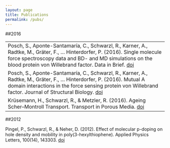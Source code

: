 ```yaml
---
layout: page
title: Publications
permalink: /pubs/
---
```


##2016

|   |
|:--|
|Posch, S., Aponte-Santamaría, C., Schwarzl, R., Karner, A., Radtke, M., Gräter, F., … Hinterdorfer, P. (2016). Single molecule force spectroscopy data and BD- and MD simulations on the blood protein von Willebrand factor. Data in Brief. [doi](http://doi.org/10.1016/j.dib.2016.07.031)|
|Posch, S., Aponte-Santamaría, C., Schwarzl, R., Karner, A., Radtke, M., Gräter, F., … Hinterdorfer, P. (2016). Mutual A domain interactions in the force sensing protein von Willebrand factor. Journal of Structural Biology. [doi](http://doi.org/10.1016/j.jsb.2016.04.012)|
|Krüsemann, H., Schwarzl, R., & Metzler, R. (2016). Ageing Scher–Montroll Transport. Transport in Porous Media. [doi](http://doi.org/10.1007/s11242-016-0686-y)|

##2012

Pingel, P., Schwarzl, R., & Neher, D. (2012). Effect of molecular p-doping on hole density and mobility in poly(3-hexylthiophene). Applied Physics Letters, 100(14), 143303. [doi](http://doi.org/10.1063/1.3701729)
